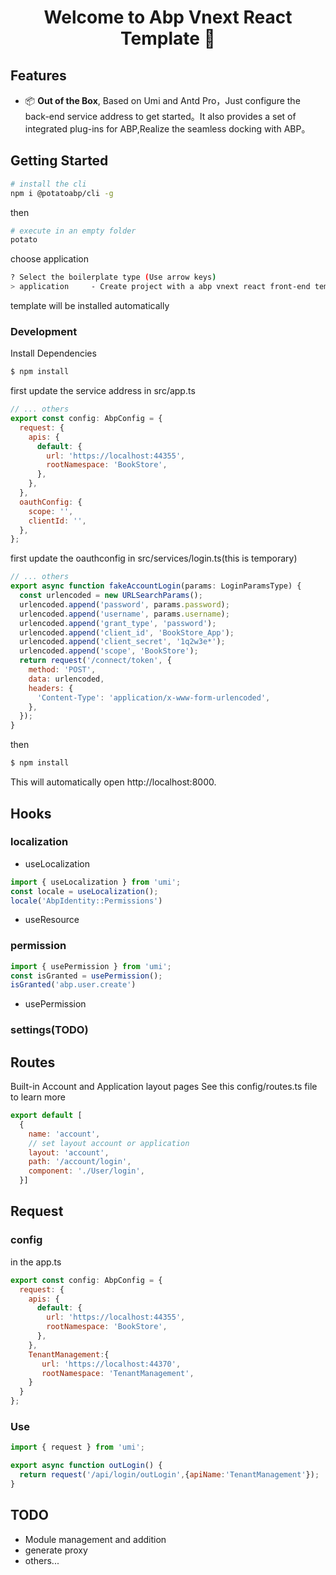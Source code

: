<h1 align="center">Welcome to Abp Vnext React Template 👋</h1>


## Features

- 📦 **Out of the Box**, Based on Umi and Antd Pro，Just configure the back-end service address to get started。It also provides a set of integrated plug-ins for ABP,Realize the seamless docking with ABP。

## Getting Started

```bash
# install the cli
npm i @potatoabp/cli -g
```
then
```bash
# execute in an empty folder
potato
```
choose application
```bash
? Select the boilerplate type (Use arrow keys)
> application     - Create project with a abp vnext react front-end template
```
template will be installed automatically

### Development

Install Dependencies
```bash
$ npm install
```
first update the service address in src/app.ts
```javascript
// ... others
export const config: AbpConfig = {
  request: {
    apis: {
      default: {
        url: 'https://localhost:44355',
        rootNamespace: 'BookStore',
      },
    },
  },
  oauthConfig: {
    scope: '',
    clientId: '',
  },
};
```
first update the oauthconfig  in src/services/login.ts(this is temporary)
```javascript
// ... others
export async function fakeAccountLogin(params: LoginParamsType) {
  const urlencoded = new URLSearchParams();
  urlencoded.append('password', params.password);
  urlencoded.append('username', params.username);
  urlencoded.append('grant_type', 'password');
  urlencoded.append('client_id', 'BookStore_App');
  urlencoded.append('client_secret', '1q2w3e*');
  urlencoded.append('scope', 'BookStore');
  return request('/connect/token', {
    method: 'POST',
    data: urlencoded,
    headers: {
      'Content-Type': 'application/x-www-form-urlencoded',
    },
  });
}

```
then
```bash
$ npm install
```
This will automatically open http://localhost:8000.
## Hooks
### localization
- useLocalization
```javascript
import { useLocalization } from 'umi';
const locale = useLocalization();
locale('AbpIdentity::Permissions')
```
- useResource
### permission
```javascript
import { usePermission } from 'umi';
const isGranted = usePermission();
isGranted('abp.user.create')
```
- usePermission
### settings(TODO)

## Routes
Built-in Account and Application layout pages 
See this config/routes.ts file to learn more
```javascript
export default [
  {
    name: 'account',
    // set layout account or application
    layout: 'account',
    path: '/account/login',
    component: './User/login',
  }]
```
## Request
### config 
in the app.ts
```javascript
export const config: AbpConfig = {
  request: {
    apis: {
      default: {
        url: 'https://localhost:44355',
        rootNamespace: 'BookStore',
      },
    },
    TenantManagement:{
       url: 'https://localhost:44370',
       rootNamespace: 'TenantManagement',
    }
  }
};
```
### Use
```javascript
import { request } from 'umi';

export async function outLogin() {
  return request('/api/login/outLogin',{apiName:'TenantManagement'});
}

```
## TODO
- Module management and addition
- generate proxy
- others...
